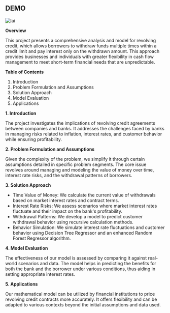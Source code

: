 ## DEMO
![lai](https://github.com/dngvmnh/VM2C_202400000471/assets/133772077/767c9bea-a31e-46c2-a1b6-79502beccc06)


**Overview**

This project presents a comprehensive analysis and model for revolving credit, which allows borrowers to withdraw funds multiple times within a credit limit and pay interest only on the withdrawn amount. This approach provides businesses and individuals with greater flexibility in cash flow management to meet short-term financial needs that are unpredictable.

**Table of Contents**

1. Introduction
2. Problem Formulation and Assumptions
3. Solution Approach
4. Model Evaluation
5. Applications

**1. Introduction**

The project investigates the implications of revolving credit agreements between companies and banks. It addresses the challenges faced by banks in managing risks related to inflation, interest rates, and customer behavior while ensuring profitability.

**2. Problem Formulation and Assumptions**

Given the complexity of the problem, we simplify it through certain assumptions detailed in specific problem segments. The core issue revolves around managing and modeling the value of money over time, interest rate risks, and the withdrawal patterns of borrowers.

**3. Solution Approach**

- Time Value of Money: We calculate the current value of withdrawals based on market interest rates and contract terms.
- Interest Rate Risks: We assess scenarios where market interest rates fluctuate and their impact on the bank's profitability.
- Withdrawal Patterns: We develop a model to predict customer withdrawal behavior using recursive calculation methods.
- Behavior Simulation: We simulate interest rate fluctuations and customer behavior using Decision Tree Regressor and an enhanced Random Forest Regressor algorithm.

**4. Model Evaluation**

The effectiveness of our model is assessed by comparing it against real-world scenarios and data. The model helps in predicting the benefits for both the bank and the borrower under various conditions, thus aiding in setting appropriate interest rates.

**5. Applications**

Our mathematical model can be utilized by financial institutions to price revolving credit contracts more accurately. It offers flexibility and can be adapted to various contexts beyond the initial assumptions and data used.
